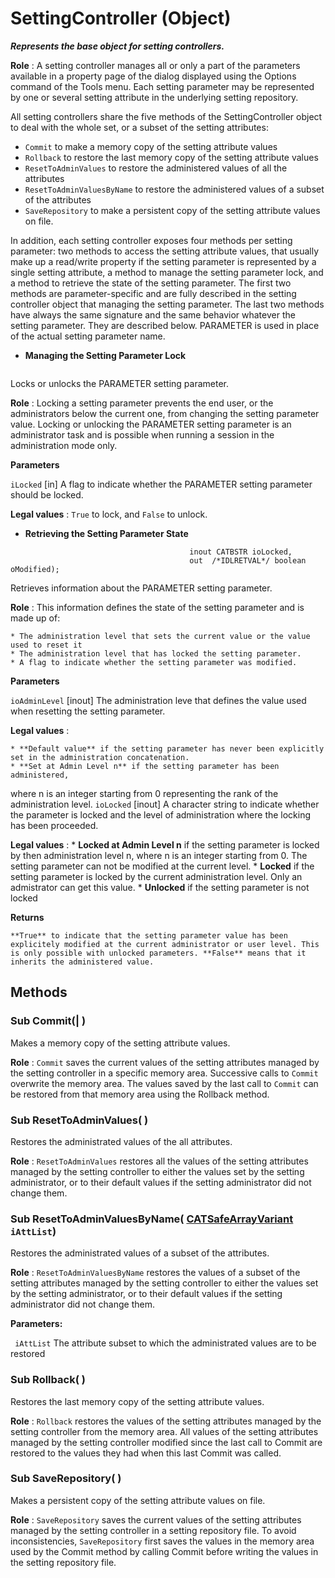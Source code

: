 # SettingController (Object)

**_Represents the base object for setting controllers._**

**Role** : A setting controller manages all or only a part of the parameters available in a property page of the dialog displayed using the Options command of the Tools menu. Each setting parameter may be represented by one or several setting attribute in the underlying setting repository.

All setting controllers share the five methods of the SettingController object to deal with the whole set, or a subset of the setting attributes:

  * `Commit` to make a memory copy of the setting attribute values
  * `Rollback` to restore the last memory copy of the setting attribute values
  * `ResetToAdminValues` to restore the administered values of all the attributes
  * `ResetToAdminValuesByName` to restore the administered values of a subset of the attributes
  * `SaveRepository` to make a persistent copy of the setting attribute values on file.

In addition, each setting controller exposes four methods per setting parameter: two methods to access the setting attribute values, that usually make up a read/write property if the setting parameter is represented by a single setting attribute, a method to manage the setting parameter lock, and a method to retrieve the state of the setting parameter. The first two methods are parameter-specific and are fully described in the setting controller object that managing the setting parameter. The last two methods have always the same signature and the same behavior whatever the setting parameter. They are described below. PARAMETER is used in place of the actual setting parameter name.

  * **Managing the Setting Parameter Lock**

```VBScript
```

Locks or unlocks the PARAMETER setting parameter.

**Role** : Locking a setting parameter prevents the end user, or the administrators below the current one, from changing the setting parameter value. Locking or unlocking the PARAMETER setting parameter is an administrator task and is possible when running a session in the administration mode only.

**Parameters**

`iLocked`
    [in] A flag to indicate whether the PARAMETER setting parameter should be locked.

**Legal values** : `True` to lock, and `False` to unlock.

  * **Retrieving the Setting Parameter State**

```VBScript
                                        inout CATBSTR ioLocked,
                                        out  /*IDLRETVAL*/ boolean oModified);
```

Retrieves information about the PARAMETER setting parameter.

**Role** : This information defines the state of the setting parameter and is made up of:

    * The administration level that sets the current value or the value used to reset it
    * The administration level that has locked the setting parameter.
    * A flag to indicate whether the setting parameter was modified.

**Parameters**

`ioAdminLevel`
    [inout] The administration leve that defines the value used when resetting the setting parameter.

**Legal values** :

    * **Default value** if the setting parameter has never been explicitly set in the administration concatenation.
    * **Set at Admin Level n** if the setting parameter has been administered,
where n is an integer starting from 0 representing the rank of the administration level.
`ioLocked`
    [inout] A character string to indicate whether the parameter is locked and the level of administration where the locking has been proceeded.

**Legal values** :
    * **Locked at Admin Level n** if the setting parameter is locked by then administration level n,
where n is an integer starting from 0. The setting parameter can not be modified at the current level.
    * **Locked** if the setting parameter is locked by the current administration level. Only an admistrator can get this value.
    * **Unlocked** if the setting parameter is not locked

**Returns**

    **True** to indicate that the setting parameter value has been explicitely modified at the current administrator or user level. This is only possible with unlocked parameters. **False** means that it inherits the administered value.

## Methods

### Sub **Commit**(| )

   Makes a memory copy of the setting attribute values.

**Role** : `Commit` saves the current values of the setting attributes managed by the setting controller in a specific memory area. Successive calls to `Commit` overwrite the memory area. The values saved by the last call to `Commit` can be restored from that memory area using the Rollback method.  
### Sub **ResetToAdminValues**( )

   Restores the administrated values of the all attributes.

**Role** : `ResetToAdminValues` restores all the values of the setting attributes managed by the setting controller to either the values set by the setting administrator, or to their default values if the setting administrator did not change them.  
### Sub **ResetToAdminValuesByName**( [CATSafeArrayVariant](../System/typedef_CATSafeArrayVariant_73843.md)  `iAttList`)

   Restores the administrated values of a subset of the attributes.

**Role** : `ResetToAdminValuesByName` restores the values of a subset of the setting attributes managed by the setting controller to either the values set by the setting administrator, or to their default values if the setting administrator did not change them.

**Parameters:**

` iAttList`      The attribute subset to which the administrated values are to be restored

### Sub **Rollback**( )

   Restores the last memory copy of the setting attribute values.

**Role** : `Rollback` restores the values of the setting attributes managed by the setting controller from the memory area. All values of the setting attributes managed by the setting controller modified since the last call to Commit are restored to the values they had when this last Commit was called.  
### Sub **SaveRepository**( )

   Makes a persistent copy of the setting attribute values on file.

**Role** : `SaveRepository` saves the current values of the setting attributes managed by the setting controller in a setting repository file. To avoid inconsistencies, `SaveRepository` first saves the values in the memory area used by the Commit method by calling Commit before writing the values in the setting repository file.